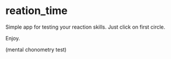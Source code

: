 # reation_time
Simple app for testing your reaction skills.
Just click on first circle.

Enjoy.

(mental chonometry test)
